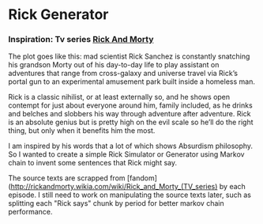 # Rick Generator

### Inspiration: Tv series [Rick And Morty](http://www.adultswim.com/videos/rick-and-morty/)

The plot goes like this: mad scientist Rick Sanchez is constantly snatching his grandson Morty out of his day-to-day life to play assistant on adventures that range from cross-galaxy and universe travel via Rick’s portal gun to an experimental amusement park built inside a homeless man.

Rick is a classic nihilist, or at least externally so, and he shows open contempt for just about everyone around him, family included, as he drinks and belches and slobbers his way through adventure after adventure. Rick is an absolute genius but is pretty high on the evil scale so he’ll do the right thing, but only when it benefits him the most.

I am inspired by his words that a lot of which shows Absurdism philosophy. So I wanted to create a simple Rick Simulator or Generator using Markov chain to invent some sentences that Rick might say.

The source texts are scrapped from [fandom](http://rickandmorty.wikia.com/wiki/Rick_and_Morty_(TV_series) by each episode. I still need to work on manipulating the source texts later, such as splitting each "Rick says" chunk by period for better markov chain performance.
